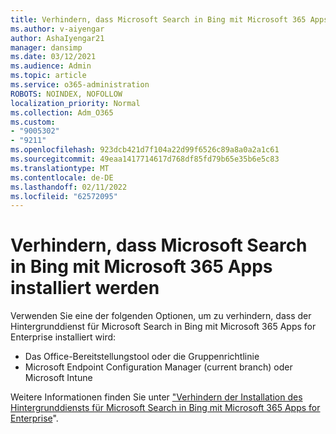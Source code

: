 ```yaml
---
title: Verhindern, dass Microsoft Search in Bing mit Microsoft 365 Apps installiert werden
ms.author: v-aiyengar
author: AshaIyengar21
manager: dansimp
ms.date: 03/12/2021
ms.audience: Admin
ms.topic: article
ms.service: o365-administration
ROBOTS: NOINDEX, NOFOLLOW
localization_priority: Normal
ms.collection: Adm_O365
ms.custom:
- "9005302"
- "9211"
ms.openlocfilehash: 923dcb421d7f104a22d99f6526c89a8a0a2a1c61
ms.sourcegitcommit: 49eaa1417714617d768df85fd79b65e35b6e5c83
ms.translationtype: MT
ms.contentlocale: de-DE
ms.lasthandoff: 02/11/2022
ms.locfileid: "62572095"
---
```

# <a name="prevent-microsoft-search-in-bing-from-installing-with-microsoft-365-apps"></a>Verhindern, dass Microsoft Search in Bing mit Microsoft 365 Apps installiert werden

Verwenden Sie eine der folgenden Optionen, um zu verhindern, dass der Hintergrunddienst für Microsoft Search in Bing mit Microsoft 365 Apps for Enterprise installiert wird:

- Das Office-Bereitstellungstool oder die Gruppenrichtlinie
- Microsoft Endpoint Configuration Manager (current branch) oder Microsoft Intune

Weitere Informationen finden Sie unter ["Verhindern der Installation des Hintergrunddiensts für Microsoft Search in Bing mit Microsoft 365 Apps for Enterprise](https://go.microsoft.com/fwlink/?linkid=2151946)".

